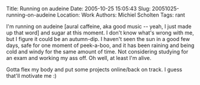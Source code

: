 Title: Running on audeine
Date: 2005-10-25 15:05:43
Slug: 20051025-running-on-audeine
Location: Work
Authors: Michiel Scholten
Tags: rant

<p>I'm running on audeine [aural caffeine, aka good music -- yeah, I just made up that word] and sugar at this moment. I don't know what's wrong with me, but I figure it could be an autumn-dip. I haven't seen the sun in a good few days, safe for one moment of peek-a-boo, and it has been raining and being cold and windy for the same amount of time. Not considering studying for an exam and working my ass off. Oh well, at least I'm alive.</p>

<p>Gotta flex my body and put some projects online/back on track. I guess that'll motivate me :)</p>